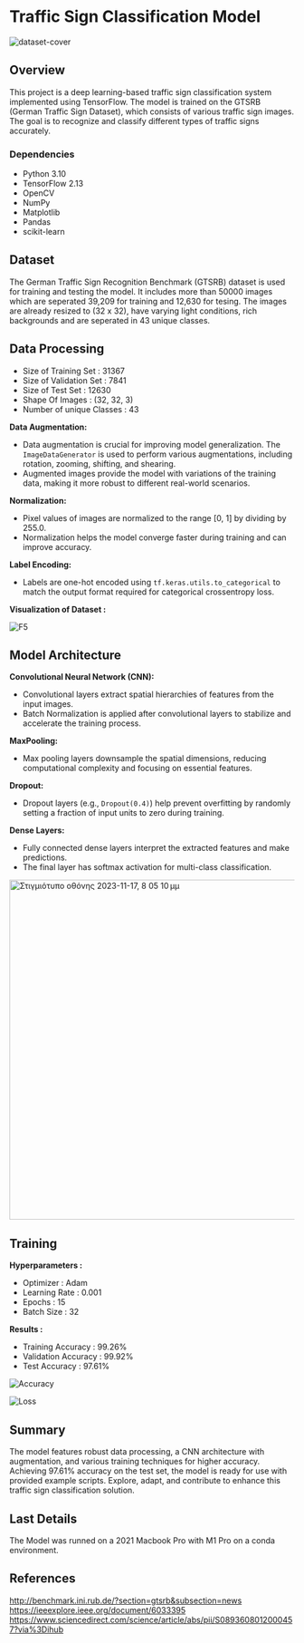   # Traffic Sign Classification Model




![dataset-cover](https://github.com/mathaiostop23/Traffic-Sign-Classification-Model/assets/75705991/f220383f-51b6-46dc-b26b-1be903db62f1)


  ## Overview 

  This project is a deep learning-based traffic sign classification system implemented using TensorFlow. 
  The model is trained on the GTSRB (German Traffic Sign Dataset), which consists of various traffic sign images. 
  The goal is to recognize and classify different types of traffic signs accurately.

  ### Dependencies
- Python 3.10
- TensorFlow 2.13
- OpenCV
- NumPy
- Matplotlib
- Pandas
- scikit-learn


## Dataset
The German Traffic Sign Recognition Benchmark (GTSRB) dataset is used for training and testing the model. It includes more than 50000 images which are seperated 39,209 for training and 12,630 for tesing. The images are already resized to (32 x 32), have varying light conditions, rich backgrounds and are seperated in 43 unique classes.


## Data Processing

- Size of Training Set : 31367
- Size of Validation Set : 7841
- Size of Test Set : 12630
- Shape Of Images : (32, 32, 3)
- Number of unique Classes : 43

**Data Augmentation:**

- Data augmentation is crucial for improving model generalization. The `ImageDataGenerator` is used to perform various augmentations, including rotation, zooming, shifting, and shearing.
- Augmented images provide the model with variations of the training data, making it more robust to different real-world scenarios.

**Normalization:**

- Pixel values of images are normalized to the range [0, 1] by dividing by 255.0.
- Normalization helps the model converge faster during training and can improve accuracy.

**Label Encoding:**

- Labels are one-hot encoded using `tf.keras.utils.to_categorical` to match the output format required for categorical crossentropy loss.

**Visualization of Dataset :**

![F5](https://github.com/mathaiostop23/Traffic-Sign-Classification-Model/assets/75705991/ddc14b22-fd66-4b83-8a9d-8db0e93296de)

## Model Architecture

**Convolutional Neural Network (CNN):**

- Convolutional layers extract spatial hierarchies of features from the input images.
- Batch Normalization is applied after convolutional layers to stabilize and accelerate the training process.

**MaxPooling:**

- Max pooling layers downsample the spatial dimensions, reducing computational complexity and focusing on essential features.

**Dropout:**

- Dropout layers (e.g., `Dropout(0.4)`) help prevent overfitting by randomly setting a fraction of input units to zero during training.

**Dense Layers:**

- Fully connected dense layers interpret the extracted features and make predictions.
- The final layer has softmax activation for multi-class classification.

<img width="600" alt="Στιγμιότυπο οθόνης 2023-11-17, 8 05 10 μμ" src="https://github.com/mathaiostop23/Traffic-Sign-Classification-Model/assets/75705991/b5e40cf2-7762-4eef-aa3c-fc7a48ef60e2">

## Training

**Hyperparameters :**

- Optimizer : Adam
- Learning Rate : 0.001
- Epochs : 15
- Batch Size : 32

**Results :**

- Training Accuracy : 99.26%
- Validation Accuracy : 99.92%
- Test Accuracy : 97.61%

![Accuracy](https://github.com/mathaiostop23/Traffic-Sign-Classification-Model/assets/75705991/698b7dc6-56bd-479f-9507-4b061c22caf6)


![Loss](https://github.com/mathaiostop23/Traffic-Sign-Classification-Model/assets/75705991/32170792-be9d-4a04-a47d-296e5a726e3e)

## Summary 

The model features robust data processing, a CNN architecture with augmentation, and various training techniques for higher accuracy. Achieving 97.61% accuracy on the test set, the model is ready for use with provided example scripts. Explore, adapt, and contribute to enhance this traffic sign classification solution.

## Last Details

The Model was runned on a 2021 Macbook Pro with M1 Pro on a conda environment.

## References 

http://benchmark.ini.rub.de/?section=gtsrb&subsection=news
https://ieeexplore.ieee.org/document/6033395
https://www.sciencedirect.com/science/article/abs/pii/S0893608012000457?via%3Dihub







  

  
